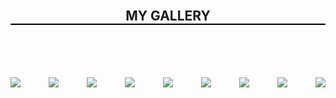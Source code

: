 <html>
 <head> 
  <meta name="viewport" content="width=device-width,initial-scale=1.0"> 
<style>
 header{
  text-align:center;
  border-bottom:2px solid black;
  font-weight:bold;
  font-size:150%;
}
@media only screen and(max-width:600px){
  display:flex;
  flex-wrap:wrap;
  margin-left:10px;
}

img{
  width:230px;
  height:300px;
  border:2px solid black;
  border-radius:20px;
  padding:10px;
  margin:10px;
}
.pics{
    display:flex;
    flex-wrap:wrap;
    justify-content:space-between;
    flex-direction:row;
    align-self:flex-start;
  }
 </style>
 </head> 
 <body> 
  <header>
    MY GALLERY 
  </header> 
  <div class="pics">
   <img src="vamshi/temp.jpg">
   <img src="vamshi/vam1.jpg">
   <img src="vamshi/vam2.jpg">
   <img src="vamshi/vam3.jpg">
   <img src="vamshi/vam4.jpg">
   <img src="vamshi/vam5.jpg">
   <img src="vamshi/vam6.jpg">
   <img src="vamshi/vam7.jpg">
   <img src="vamshi/vam8.jpg"> 
  </div>
 </body>
</html>
